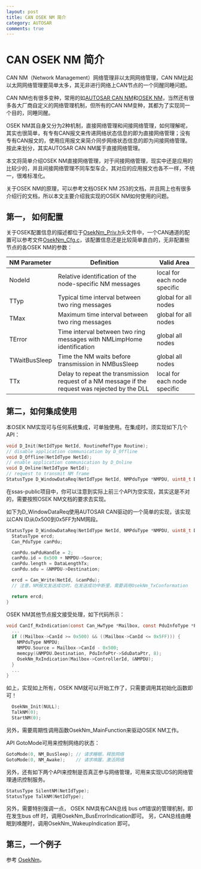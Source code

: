 ```yaml
---
layout: post
title: CAN OSEK NM 简介
category: AUTOSAR
comments: true
---
```


# CAN OSEK NM 简介

CAN NM（Network Management）网络管理非以太网网络管理，CAN NM比起以太网网络管理要简单太多，其无非进行网络上CAN节点的一个同醒同睡问题。

CAN NM也有很多变种，常用的如[AUTOSAR CAN NM](https://github.com/autoas/ssas-public/blob/master/infras/include/CanNm.h)和[OSEK NM](https://github.com/autoas/ssas-public/blob/master/infras/include/OsekNm.h)，当然还有很多各大厂商自定义的网络管理机制，但所有的CAN NM变种，其都为了实现同一个目的，同睡同醒。

OSEK NM其自身又分为2种机制，直接网络管理和间接网络管理，如何理解呢，其实也很简单，有专有CAN报文来传递网络状态信息的即为直接网络管理；没有专有CAN报文的，使用应用报文来简介同步网络状态信息的即为间接网络管理。按此来划分，其实AUTOSAR CAN NM属于直接网络管理。

本文将简单介绍OSEK NM直接网络管理，对于间接网络管理，现实中还是应用的比较少的，并且间接网络管理不同车型车企，其对应的应用报文也各不一样，不统一，很难标准化。

关于OSEK NM的原理，可以参考文档OSEK NM 253的文档，并且网上也有很多介绍行的文档，所以本文主要介绍我实现的OSEK NM如何使用的问题。

## 第一， 如何配置

关于OSEK配置信息的描述都位于[OsekNm_Priv.h](https://github.com/autoas/ssas-public/blob/master/infras/communication/OsekNm/OsekNm_Priv.h)头文件中，一个CAN通道的配置可以参考文件[OsekNm_Cfg.c](https://github.com/autoas/ssas-public/blob/master/app/app/config/OsekNm_Cfg.c)，该配置信息还是比较简单直白的，无非配置些节点的各OSEK NM的参数：

| NM Parameter  | Definition                                                   | Valid Area                   |
| :------------ | ------------------------------------------------------------ | ---------------------------- |
| NodeId        | Relative identification of the node-specific NM messages     | local for each node specific |
| TTyp          | Typical time interval between two ring messages              | global for all nodes         |
| TMax          | Maximum time interval between two ring messages              | global for all nodes         |
| TError        | Time interval between two ring messages with NMLimpHome identification | global all nodes             |
| TWaitBusSleep | Time the NM waits before transmission in NMBusSleep          | global all nodes             |
| TTx           | Delay to repeat the transmission request of a NM message if the request was rejected by the DLL | local for each node specific |
## 第二，如何集成使用

本OSEK NM实现可与任何系统集成，可单独使用。在集成时，须实现如下几个API：

```c
void D_Init(NetIdType NetId, RoutineRefType Routine);
// disable application communication by D_Offline
void D_Offline(NetIdType NetId);
// enable application communication by D_Online
void D_Online(NetIdType NetId);
// request to transmit NM frame
StatusType D_WindowDataReq(NetIdType NetId, NMPduType *NMPDU, uint8_t DataLengthTx);
```

在ssas-public项目中，你可以注意到实际上前三个API为空实现，其实这是不对的，需要按照OSEK NM文档的要求去实现。

如下为D_WindowDataReq使用AUTOSAR CAN驱动的一个简单的实现，该实现以CAN ID从0x500到0x5FF为NM网段。

```c
StatusType D_WindowDataReq(NetIdType NetId, NMPduType *NMPDU, uint8_t DataLengthTx) {
  StatusType ercd;
  Can_PduType canPdu;

  canPdu.swPduHandle = 2;
  canPdu.id = 0x500 + NMPDU->Source;
  canPdu.length = DataLengthTx;
  canPdu.sdu = &NMPDU->Destination;

  ercd = Can_Write(NetId, &canPdu);
  // 注意，NM报文发送成功时，在发送成功中断里，需要调用OsekNm_TxConformation

  return ercd;
}
```

OSEK NM其他节点报文接受处理，如下代码所示：

```c
void CanIf_RxIndication(const Can_HwType *Mailbox, const PduInfoType *PduInfoPtr) {
  ...
  if ((Mailbox->CanId >= 0x500) && ((Mailbox->CanId <= 0x5FF))) {
    NMPduType NMPDU;
    NMPDU.Source = Mailbox->CanId - 0x500;
    memcpy(&NMPDU.Destination, PduInfoPtr->SduDataPtr, 8);
    OsekNm_RxIndication(Mailbox->ControllerId, &NMPDU);
  }
  ...
}
```

如上，实现如上所有，OSEK NM就可以开始工作了，只需要调用其初始化函数即可！

```c
  OsekNm_Init(NULL);
  TalkNM(0);
  StartNM(0);
```

另外，需要周期性调用函数OsekNm_MainFunction来驱动OSEK NM工作。

API GotoMode可用来控制网络的状态：

```c
GotoMode(0, NM_BusSleep); // 请求睡眠，释放网络
GotoMode(0, NM_Awake);    // 请求唤醒，激活网络
```

另外，还有如下两个API来控制是否真正参与网络管理，可用来实现UDS的网络管理通讯控制服务。

```c
StatusType SilentNM(NetIdType);
StatusType TalkNM(NetIdType);
```
另外，需要特别强调一点， OSEK NM具有CAN总线 bus off错误的管理机制，即在发生bus off 时，调用OsekNm_BusErrorIndication即可。
另，CAN总线由睡眠到唤醒时，调用OsekNm_WakeupIndication 即可。

## 第三，一个例子

参考 [OsekNm](https://github.com/autoas/ssas-public/examples/OsekNm.md)。
